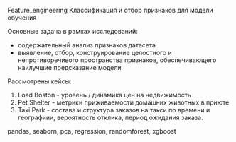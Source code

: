 Feature_engineering
Классификация и отбор признаков для модели обучения

Основные задача в рамках  исследований:
- содержательный анализ признаков датасета
- выявление, отбор, конструирование целостного и 
непротиворечивого пространства признаков, 
обеспечивающего наилучшие предсказание модели 

Рассмотрены кейсы:

1. Load Boston - уровень / динамика цен на недвижимость 
2. Pet Shelter - метрики приживаемости домашних животных 
в приюте
3. Taxi Park - состава и структура  заказов на такси по 
времени и географиии, вероятность отклика, период ожидания 
заказа.

pandas, seaborn, pca, regression, randomforest, xgboost
